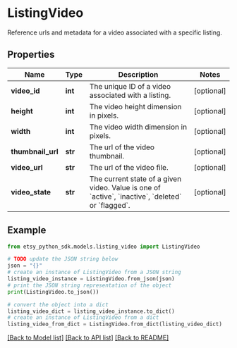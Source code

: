 # ListingVideo

Reference urls and metadata for a video associated with a specific listing.

## Properties

Name | Type | Description | Notes
------------ | ------------- | ------------- | -------------
**video_id** | **int** | The unique ID of a video associated with a listing. | [optional] 
**height** | **int** | The video height dimension in pixels. | [optional] 
**width** | **int** | The video width dimension in pixels. | [optional] 
**thumbnail_url** | **str** | The url of the video thumbnail. | [optional] 
**video_url** | **str** | The url of the video file. | [optional] 
**video_state** | **str** | The current state of a given video. Value is one of &#x60;active&#x60;, &#x60;inactive&#x60;, &#x60;deleted&#x60; or &#x60;flagged&#x60;. | [optional] 

## Example

```python
from etsy_python_sdk.models.listing_video import ListingVideo

# TODO update the JSON string below
json = "{}"
# create an instance of ListingVideo from a JSON string
listing_video_instance = ListingVideo.from_json(json)
# print the JSON string representation of the object
print(ListingVideo.to_json())

# convert the object into a dict
listing_video_dict = listing_video_instance.to_dict()
# create an instance of ListingVideo from a dict
listing_video_from_dict = ListingVideo.from_dict(listing_video_dict)
```
[[Back to Model list]](../README.md#documentation-for-models) [[Back to API list]](../README.md#documentation-for-api-endpoints) [[Back to README]](../README.md)


